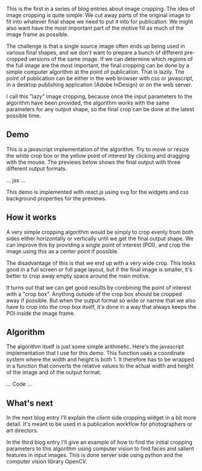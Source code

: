 <!-- vim: set ft=markdown spl=en spell :-->
This is the first in a series of blog entries about image cropping. The idea of
image cropping is quite simple. We cut away parts of the original image to fit
into whatever final shape we need to put it into for publication. We might also
want have the most important part of the motive fill as much of the image frame
as possible.

The challenge is that a single source image often ends up being used in various
final shapes, and we don't want to prepare a bunch of different pre-cropped
versions of the same image. If we can determine which regions of the full image
are the most important, the final cropping can be done by a simple computer
algorithm at the point of publication. That is lazily. The point of publication
can be either in the web browser with css or javascript, in a desktop publishing
application (Adobe InDesign) or on the web server.

I call this "lazy" image cropping, because once the input parameters to the
algorithm have been provided, the algorithm works with the same parameters for
any output shape, so the final crop can be done at the latest possible time.

## Demo
This is a javascript implementation of the algorithm. Try to move or resize the
white crop box or the yellow point of interest by clicking and dragging with the
mouse. The previews below shows the final output with three different output
formats.

... jsx ...

This demo is implemented with react.js using svg for the widgets and css
background properties for the previews.

## How it works
A very simple cropping algorithm would be simply to crop evenly from both sides
either horizontally or vertically until we get the final output shape. We can
improve this by providing a single point of interest (POI), and crop the image
using this as a center point if possible.

The disadvantage of this is that we end up with a very wide crop. This looks
good in a full screen or full page layout, but if the final image is smaller,
it's better to crop away empty space around the main motive.

It turns out that we can get good results by combining the point of interest
with a "crop box". Anything outside of the crop box should be cropped away
if possible. But when the output format so wide or narrow that we also have to
crop into the crop box itself, it's done in a way that always keeps the POI
inside the image frame.

## Algorithm
The algorithm itself is just some simple arithmetic. Here's the javascript
implementation that I use for this demo. This function uses a coordinate system
where the width and height is both 1. It therefore has to be wrapped in a
function that converts the relative values to the actual width and height of the
image and of the output format.

... Code ...

## What's next
In the next blog entry I'll explain the client side cropping widget in a bit more
detail. It's meant to be used in a publication workflow for photographers or art
directors.

In the third blog entry I'll give an example of how to find the initial cropping
parameters to this algorithm using computer vision to find faces and salient
features in input images. This is done server side using python and the computer
vision library OpenCV.
